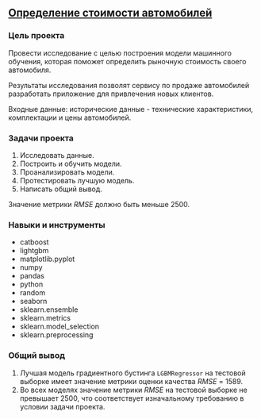 ## [Определение стоимости автомобилей](https://github.com/ViEpic/Practicum/blob/50c6722e6b6671b9bb70fd00564ed018516471ac/Determining%20the%20cost%20of%20cars/determining-the-cost-of-cars.ipynb)


### Цель проекта

Провести исследование с целью построения модели машинного обучения, которая поможет определить рыночную стоимость своего автомобиля.

Результаты исследования позволят сервису по продаже автомобилей разработать приложение для привлечения новых клиентов.

Входные данные: исторические данные - технические характеристики, комплектации и цены автомобилей.


### Задачи проекта

1. Исследовать данные.
2. Построить и обучить модели.
3. Проанализировать модели.
4. Протестировать лучшую модель.
5. Написать общий вывод.

Значение метрики *RMSE* должно быть меньше 2500.


### Навыки и инструменты

- catboost
- lightgbm
- matplotlib.pyplot
- numpy
- pandas
- python
- random
- seaborn
- sklearn.ensemble
- sklearn.metrics
- sklearn.model_selection
- sklearn.preprocessing


### Общий вывод

1. Лучшая модель градиентного бустинга `LGBMRegressor` на тестовой выборке имеет значение метрики оценки качества *RMSE* = 1589.
2. Во всех моделях значение метрики *RMSE* на тестовой выборке не превышает 2500, что соответствует изначальному требованию в условии задачи проекта.
